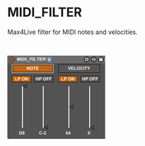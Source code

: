 # MIDI_FILTER
Max4Live filter for MIDI notes and velocities.


<br/>

![](https://github.com/tfari/M4L-Projects/blob/main/MIDI_FILTER/midi_filter_interface.png)
<br/>
